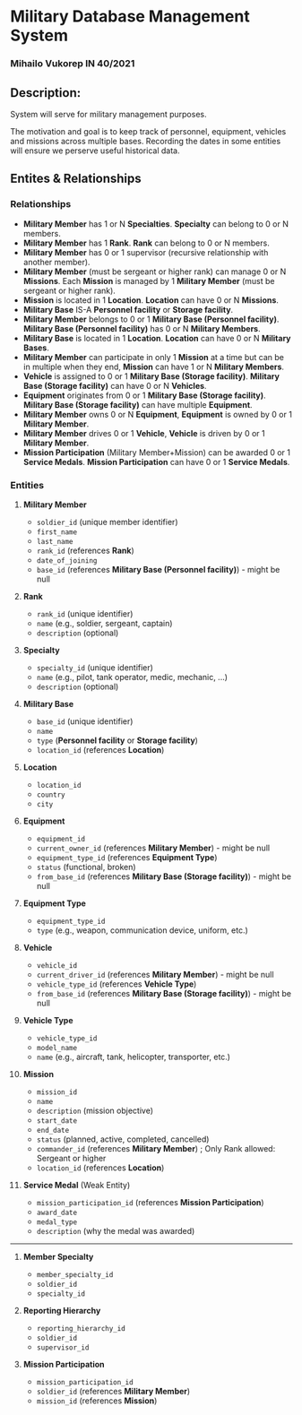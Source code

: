 # Military Database Management System
### Mihailo Vukorep IN 40/2021

## Description:
System will serve for military management purposes.

The motivation and goal is to keep track of personnel, equipment, vehicles and missions across multiple bases. Recording the dates in some entities will ensure we perserve useful historical data.

## Entites & Relationships 

### Relationships
- **Military Member** has 1 or N **Specialties**. **Specialty** can belong to 0 or N members.
- **Military Member** has 1 **Rank**. **Rank** can belong to 0 or N members.
- **Military Member** has 0 or 1 supervisor (recursive relationship with another member).
- **Military Member** (must be sergeant or higher rank) can manage 0 or N **Missions**. Each **Mission** is managed by 1 **Military Member** (must be sergeant or higher rank).
- **Mission** is located in 1 **Location**. **Location** can have 0 or N **Missions**.
- **Military Base** IS-A **Personnel facility** or **Storage facility**.
- **Military Member** belongs to 0 or 1 **Military Base (Personnel facility)**. **Military Base (Personnel facility)** has 0 or N **Military Members**.
- **Military Base** is located in 1 **Location**. **Location** can have 0 or N **Military Bases**.
- **Military Member** can participate in only 1 **Mission** at a time but can be in multiple when they end, **Mission** can have 1 or N **Military Members**.
- **Vehicle** is assigned to 0 or 1 **Military Base (Storage facility)**. **Military Base (Storage facility)** can have 0 or N **Vehicles**.
- **Equipment** originates from 0 or 1 **Military Base (Storage facility)**. **Military Base (Storage facility)** can have multiple **Equipment**.
- **Military Member** owns 0 or N **Equipment**, **Equipment** is owned by 0 or 1 **Military Member**.
- **Military Member** drives 0 or 1 **Vehicle**, **Vehicle** is driven by 0 or 1 **Military Member**.
- **Mission Participation** (Military Member+Mission) can be awarded 0 or 1 **Service Medals**. **Mission Participation** can have 0 or 1 **Service Medals**.

### Entities
1. **Military Member**
    - `soldier_id` (unique member identifier)
    - `first_name`
    - `last_name`
    - `rank_id` (references **Rank**)
    - `date_of_joining`
    - `base_id` (references **Military Base (Personnel facility)**) - might be null

2. **Rank**
    - `rank_id` (unique identifier)
    - `name` (e.g., soldier, sergeant, captain)
    - `description` (optional)

3. **Specialty**
    - `specialty_id` (unique identifier)
    - `name` (e.g., pilot, tank operator, medic, mechanic, ...)
    - `description` (optional)

4. **Military Base**
    - `base_id` (unique identifier)
    - `name`
    - `type` (**Personnel facility** or **Storage facility**)
    - `location_id` (references **Location**)

5. **Location**
    - `location_id`
    - `country`
    - `city`

6. **Equipment**
    - `equipment_id`
    - `current_owner_id` (references **Military Member**) - might be null
    - `equipment_type_id` (references **Equipment Type**)
    - `status` (functional, broken)
    - `from_base_id` (references **Military Base (Storage facility)**) - might be null

7. **Equipment Type**
    - `equipment_type_id`
    - `type` (e.g., weapon, communication device, uniform, etc.)

8. **Vehicle**  
    - `vehicle_id`
    - `current_driver_id` (references **Military Member**) - might be null
    - `vehicle_type_id` (references **Vehicle Type**)
    - `from_base_id` (references **Military Base (Storage facility)**) - might be null

9. **Vehicle Type**
    - `vehicle_type_id`
    - `model_name`
    - `name` (e.g., aircraft, tank, helicopter, transporter, etc.)

10. **Mission**
    - `mission_id`
    - `name`
    - `description` (mission objective)  
    - `start_date`
    - `end_date`
    - `status` (planned, active, completed, cancelled)
    - `commander_id` (references **Military Member**) ; Only Rank allowed: Sergeant or higher
    - `location_id` (references **Location**)

11. **Service Medal** (Weak Entity)
    - `mission_participation_id` (references **Mission Participation**)
    - `award_date`
    - `medal_type`
    - `description` (why the medal was awarded)

---

1. **Member Specialty**
    - `member_specialty_id`
    - `soldier_id`
    - `specialty_id`

2. **Reporting Hierarchy**
    - `reporting_hierarchy_id`
    - `soldier_id`
    - `supervisor_id`

3. **Mission Participation**
    - `mission_participation_id`
    - `soldier_id` (references **Military Member**)
    - `mission_id` (references **Mission**)
